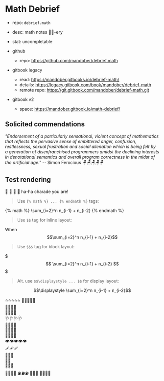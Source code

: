 # Math Debrief

- repo: `debrief.math`
- desc: math notes 🐀👜-ery
- stat: uncompletable

- github
  - repo: https://github.com/mandober/debrief.math

- gitbook legacy
  - read: https://mandober.gitbooks.io/debrief-math/
  - details: https://legacy.gitbook.com/book/mandober/debrief-math
  - remote repo: https://git.gitbook.com/mandober/debrief-math.git

- gitbook v2
  - space: https://mandober.gitbook.io/math-debrief/



## Solicited commendations 

*"Endorsement of a particularly sensational, violent concept of mathematics that reflects the pervasive sense of embittered anger, confusion, restlessness, sexual frustration and social alienation which is being felt by a generation of disenfranchised programmers amidst the declining interests in denotational semantics and overall program correctness in the midst of the artificial age."* -- Simon Ferocious 🪑🪑🪑🪑🪑



## Test rendering

🚌 🚏 🐀 👜 ha-ha charade you are!


> Use `{% math %} ... {% endmath %}` tags:

{% math %} \sum_{i=2}^n n_{i-1} + n_{i-2} {% endmath %}

> Use `$$` tag for inline layout:

When $$\sum_{i=2}^n n_{i-1} + n_{i-2}$$

> Use `$$$` tag for block layout:

$$$
\sum_{i=2}^n n_{i-1} + n_{i-2}
$$$

> Alt. use `$$\displaystyle ... $$` for display layout:

$$\displaystyle \sum_{i=2}^n n_{i-1} + n_{i-2}$$



⭐⭐⭐⭐⭐
🧫🧫🧫🧫🧫       
💊💊💊💊      
🧩🧩🧩🧩       
🩺🩺🩺🩺       
🧸🧸🧸🧸      
🎲🎲🎲🎲       
📯📯📯📯       
👁‍👁‍👁‍👁‍👁      
🩹🩹🩹      
📐📐📐       
🧦🧦        
🧬🧬🧬        
🧯🧯🧯🧯
⛽⛽⛽
🧴🧴🧴
🧹🧹🧹🧹
